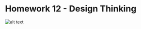 
# Homework 12 - Design Thinking



![alt text](https://github.com/https://github.com/kittipanpip/BADS7105/blob/main/Homework%2012%20-%20Design%20Thinking/1.%20Emphatize.png)


